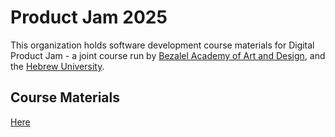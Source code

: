 # Product Jam 2025

This organization holds software development course materials for Digital Product Jam - a joint course run by [Bezalel Academy of Art and Design](https://www.bezalel.ac.il/en), and the [Hebrew University](https://new.huji.ac.il/).

## Course Materials

[Here](https://github.com/product-jam-2025/course)
